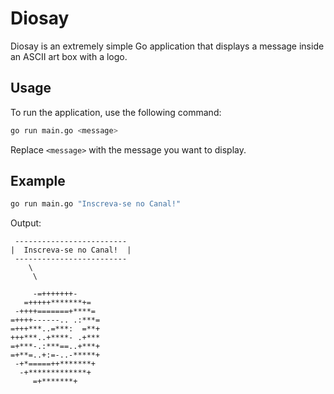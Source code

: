 # Diosay

Diosay is an extremely simple Go application that displays a message inside an ASCII art box with a logo.

## Usage

To run the application, use the following command:

```sh
go run main.go <message>
```

Replace `<message>` with the message you want to display.

## Example

```sh
go run main.go "Inscreva-se no Canal!"
```

Output:

```
 -------------------------
|  Inscreva-se no Canal!  |
 -------------------------
    \
     \

     -=+++++++-
   =+++++*******+=
 -++++=======+****=
=++++------.. .:***=
=+++***..=***:  =**+
+++***..+****- .+***
=+***-.:***==..+***+
=+**=..+:=-..-*****+
 -+*=====++*******+
  -+*************+
     =+*******+
```

